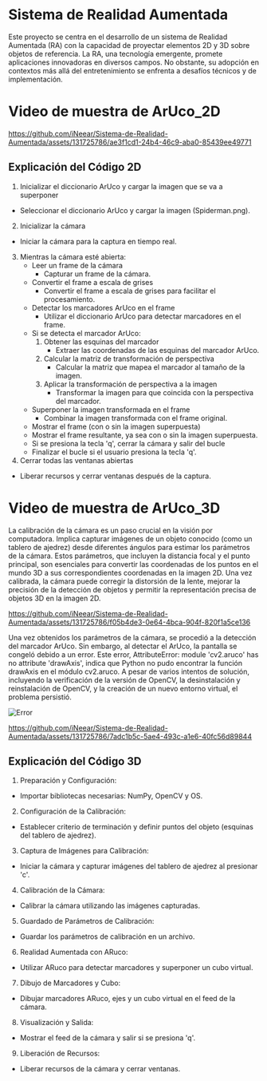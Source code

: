 # Sistema de Realidad Aumentada
Este proyecto se centra en el desarrollo de un sistema de Realidad Aumentada (RA) con la capacidad de proyectar elementos 2D y 3D sobre objetos de referencia. La RA, una tecnología emergente, promete aplicaciones innovadoras en diversos campos. No obstante, su adopción en contextos más allá del entretenimiento se enfrenta a desafíos técnicos y de implementación.

# Video de muestra de ArUco_2D

https://github.com/iNeear/Sistema-de-Realidad-Aumentada/assets/131725786/ae3f1cd1-24b4-46c9-aba0-85439ee49771

## Explicación del Código 2D
1. Inicializar el diccionario ArUco y cargar la imagen que se va a superponer
  - Seleccionar el diccionario ArUco y cargar la imagen (Spiderman.png).

2. Inicializar la cámara
  - Iniciar la cámara para la captura en tiempo real.

3. Mientras la cámara esté abierta:
   - Leer un frame de la cámara
     - Capturar un frame de la cámara.
   - Convertir el frame a escala de grises
     - Convertir el frame a escala de grises para facilitar el procesamiento.
   - Detectar los marcadores ArUco en el frame
     - Utilizar el diccionario ArUco para detectar marcadores en el frame.
   - Si se detecta el marcador ArUco:
     1. Obtener las esquinas del marcador
        - Extraer las coordenadas de las esquinas del marcador ArUco.
     2. Calcular la matriz de transformación de perspectiva
        - Calcular la matriz que mapea el marcador al tamaño de la imagen.
     3. Aplicar la transformación de perspectiva a la imagen
        - Transformar la imagen para que coincida con la perspectiva del marcador.
    - Superponer la imagen transformada en el frame
        - Combinar la imagen transformada con el frame original.
    - Mostrar el frame (con o sin la imagen superpuesta)
     - Mostrar el frame resultante, ya sea con o sin la imagen superpuesta.
    - Si se presiona la tecla 'q', cerrar la cámara y salir del bucle
     - Finalizar el bucle si el usuario presiona la tecla 'q'.
5. Cerrar todas las ventanas abiertas
  - Liberar recursos y cerrar ventanas después de la captura.

# Video de muestra de ArUco_3D

La calibración de la cámara es un paso crucial en la visión por computadora. Implica capturar imágenes de un objeto conocido (como un tablero de ajedrez) desde diferentes ángulos para estimar los parámetros de la cámara. Estos parámetros, que incluyen la distancia focal y el punto principal, son esenciales para convertir las coordenadas de los puntos en el mundo 3D a sus correspondientes coordenadas en la imagen 2D. Una vez calibrada, la cámara puede corregir la distorsión de la lente, mejorar la precisión de la detección de objetos y permitir la representación precisa de objetos 3D en la imagen 2D.

https://github.com/iNeear/Sistema-de-Realidad-Aumentada/assets/131725786/f05b4de3-0e64-4bca-904f-820f1a5ce136

Una vez obtenidos los parámetros de la cámara, se procedió a la detección del marcador ArUco. Sin embargo, al detectar el ArUco, la pantalla se congeló debido a un error. Este error, AttributeError: module 'cv2.aruco' has no attribute 'drawAxis', indica que Python no pudo encontrar la función drawAxis en el módulo cv2.aruco. A pesar de varios intentos de solución, incluyendo la verificación de la versión de OpenCV, la desinstalación y reinstalación de OpenCV, y la creación de un nuevo entorno virtual, el problema persistió. 

![Error](https://github.com/iNeear/Sistema-de-Realidad-Aumentada/assets/131725786/b1e587ce-e209-4415-b432-c0ce06e8eb15)

https://github.com/iNeear/Sistema-de-Realidad-Aumentada/assets/131725786/7adc1b5c-5ae4-493c-a1e6-40fc56d89844

## Explicación del Código 3D

1. Preparación y Configuración:
  - Importar bibliotecas necesarias: NumPy, OpenCV y OS.
2. Configuración de la Calibración:
  - Establecer criterio de terminación y definir puntos del objeto (esquinas del tablero de ajedrez).
3. Captura de Imágenes para Calibración:
  - Iniciar la cámara y capturar imágenes del tablero de ajedrez al presionar 'c'.
4. Calibración de la Cámara:
  - Calibrar la cámara utilizando las imágenes capturadas.
5. Guardado de Parámetros de Calibración:
  - Guardar los parámetros de calibración en un archivo.
6. Realidad Aumentada con ARuco:
- Utilizar ARuco para detectar marcadores y superponer un cubo virtual.
7. Dibujo de Marcadores y Cubo:
  - Dibujar marcadores ARuco, ejes y un cubo virtual en el feed de la cámara.
8. Visualización y Salida:
  - Mostrar el feed de la cámara y salir si se presiona 'q'.
9. Liberación de Recursos:
- Liberar recursos de la cámara y cerrar ventanas.










